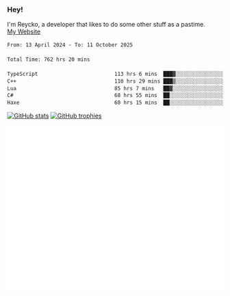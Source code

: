 ### Hey!
I'm Reycko, a developer that likes to do some other stuff as a pastime.  
[My Website](https://www.reycko.xyz/)

<!--START_SECTION:wakasection-->

```txt
From: 13 April 2024 - To: 11 October 2025

Total Time: 762 hrs 20 mins

TypeScript                         113 hrs 6 mins  ███▓░░░░░░░░░░░░░░░░░░░░░   14.15 %
C++                                110 hrs 29 mins ███▒░░░░░░░░░░░░░░░░░░░░░   13.82 %
Lua                                85 hrs 7 mins   ██▓░░░░░░░░░░░░░░░░░░░░░░   10.65 %
C#                                 68 hrs 55 mins  ██░░░░░░░░░░░░░░░░░░░░░░░   08.62 %
Haxe                               60 hrs 15 mins  ██░░░░░░░░░░░░░░░░░░░░░░░   07.54 %
```

<!--END_SECTION:wakasection-->

[![GitHub stats](https://github-readme-stats.vercel.app/api?username=Reycko&show_icons=true&theme=merko&hide_title=true&count_private=true)](https://github.com/anuraghazra/github-readme-stats)
[![GitHub trophies](https://github-profile-trophy.vercel.app/?username=reycko&theme=darkhub)](https://github.com/ryo-ma/github-profile-trophy)

![Metrics](/github-metrics.svg)
